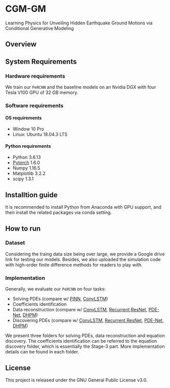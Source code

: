 # CGM-GM
Learning Physics for Unveiling Hidden Earthquake Ground Motions via Conditional Generative Modeling

## Overview


## System Requirements

### Hardware requirements

We train our ``PeRCNN`` and the baseline models on an Nvidia DGX with four Tesla V100 GPU of 32 GB memory. 

### Software requirements

#### OS requirements
 
 - Window 10 Pro
 - Linux: Ubuntu 18.04.3 LTS

#### Python requirements

- Python 3.6.13
- [Pytorch](https://pytorch.org/) 1.6.0
- Numpy 1.16.5
- Matplotlib 3.2.2
- scipy 1.3.1

## Installtion guide

It is recommended to install Python from Anaconda with GPU support, and then install the related packages via conda setting.  

## How to run

### Dataset

Considering the traing data size being over large, we provide a Google drive link for testing our models. Besides, we also uploaded the simulation code with high-order finite difference methods for readers to play with. 

### Implementation

Generally, we evaluate our `PeRCNN` on four tasks: 
- Solving PDEs (compare w/ [PINN](https://www.sciencedirect.com/science/article/pii/S0021999118307125), [ConvLSTM](https://proceedings.neurips.cc/paper/2015/file/07563a3fe3bbe7e3ba84431ad9d055af-Paper.pdf))
- Coefficients identification
- Data reconstruction (compare w/ [ConvLSTM](https://proceedings.neurips.cc/paper/2015/file/07563a3fe3bbe7e3ba84431ad9d055af-Paper.pdf), [Recurrent ResNet](https://arxiv.org/pdf/1610.00081.pdf), [PDE-Net](https://arxiv.org/pdf/1710.09668.pdf), [DHPM](https://arxiv.org/pdf/1801.06637.pdf))
- Discovering PDEs (compare w/ [ConvLSTM](https://proceedings.neurips.cc/paper/2015/file/07563a3fe3bbe7e3ba84431ad9d055af-Paper.pdf), [Recurrent ResNet](https://arxiv.org/pdf/1610.00081.pdf), [PDE-Net](https://arxiv.org/pdf/1710.09668.pdf), [DHPM](https://arxiv.org/pdf/1801.06637.pdf))

We present three folders for solving PDEs, data reconstruction and equation discovery. The coefficients identification can be referred to the equation discovery folder, which is essentially the Stage-3 part. More implementation details can be found in each folder. 

## License

This project is released under the GNU General Public License v3.0.

